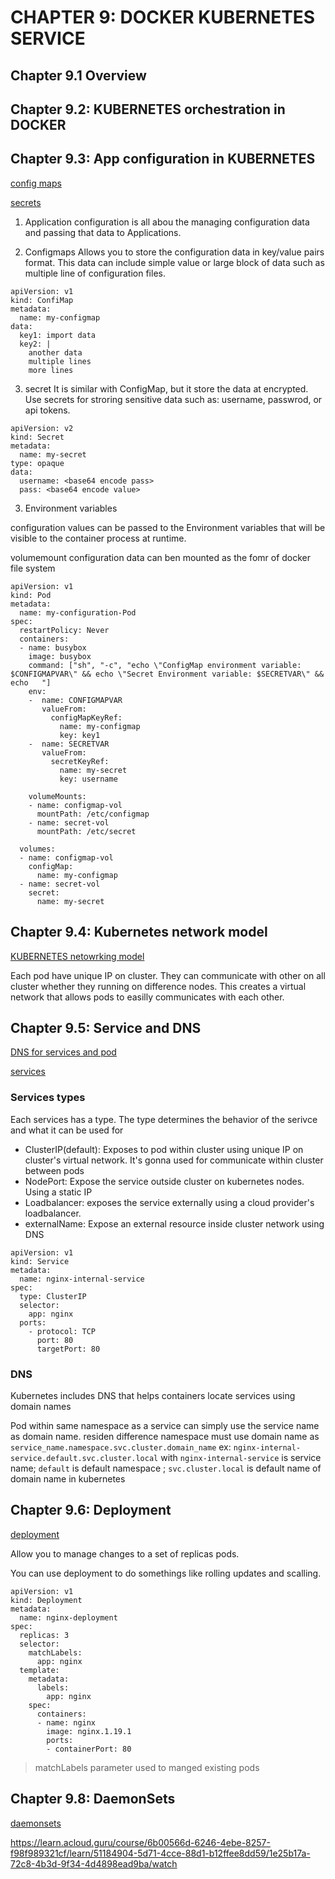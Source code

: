 # CHAPTER 9: DOCKER KUBERNETES SERVICE
## Chapter 9.1 Overview
## Chapter 9.2: KUBERNETES orchestration in DOCKER
## Chapter 9.3: App configuration in KUBERNETES
[config maps](https://kubernetes.io/docs/concepts/configuration/configmap/)

[secrets](https://kubernetes.io/docs/concepts/configuration/secret/)

1. Application configuration is all abou the managing configuration data and passing that data to Applications.

2. Configmaps Allows you to store the configuration data in key/value pairs format. This data can include simple value or large block of data such as multiple line of configuration files.
```
apiVersion: v1
kind: ConfiMap
metadata:
  name: my-configmap
data:
  key1: import data
  key2: |
    another data
	multiple lines
	more lines
```

3. secret
It is similar with ConfigMap, but it store the data at encrypted. Use secrets for stroring sensitive data such as: username, passwrod, or api tokens.
```
apiVersion: v2
kind: Secret
metadata:
  name: my-secret
type: opaque
data:
  username: <base64 encode pass>
  pass: <base64 encode value>
```

3. Environment variables

configuration values can be passed to the Environment variables that will be visible to the container process at runtime.

volumemount configuration data can ben mounted as the fomr of docker file system

```
apiVersion: v1
kind: Pod
metadata:
  name: my-configuration-Pod
spec:
  restartPolicy: Never
  containers:
  - name: busybox
    image: busybox
	command: ["sh", "-c", "echo \"ConfigMap environment variable: $CONFIGMAPVAR\" && echo \"Secret Environment variable: $SECRETVAR\" && echo   "]
	env: 
	-  name: CONFIGMAPVAR
	   valueFrom:
	     configMapKeyRef: 
		   name: my-configmap
		   key: key1
    -  name: SECRETVAR
	   valueFrom:
	     secretKeyRef:
		   name: my-secret
		   key: username
	
	volumeMounts:
	- name: configmap-vol
	  mountPath: /etc/configmap
	- name: secret-vol
	  mountPath: /etc/secret
  
  volumes:
  - name: configmap-vol
    configMap:
	  name: my-configmap
  - name: secret-vol
    secret:
	  name: my-secret

```

## Chapter 9.4: Kubernetes network model
[KUBERNETES netowrking model](https://kubernetes.io/docs/concepts/cluster-administration/networking/#the-kubernetes-network-model)

Each pod have unique IP on cluster. They can communicate with other on all cluster whether they running on difference nodes. This creates a virtual network that allows pods to easilly communicates with each 
other.

## Chapter 9.5: Service and DNS
[DNS for services and pod](https://kubernetes.io/docs/concepts/services-networking/dns-pod-service/)

[services](https://kubernetes.io/docs/concepts/services-networking/service/)

### Services types
Each services has a type. The type determines the behavior of the serivce and what it can be used for

- ClusterIP(default): Exposes to pod within cluster using unique IP on cluster's virtual network. It's gonna used for communicate within cluster between pods
- NodePort: Expose the service outside cluster on kubernetes nodes. Using a static IP
- Loadbalancer: exposes the service externally using a cloud provider's loadbalancer.
- externalName: Expose an external resource inside cluster network using DNS
```
apiVersion: v1
kind: Service
metadata:
  name: nginx-internal-service
spec:
  type: ClusterIP
  selector:
    app: nginx
  ports:
    - protocol: TCP
      port: 80
      targetPort: 80
```

### DNS
Kubernetes includes DNS that helps containers locate services using domain names

Pod within same namespace as a service can simply use the service name as domain name.
residen difference namespace must use domain name as `` service_name.namespace.svc.cluster.domain_name``
ex: ``nginx-internal-service.default.svc.cluster.local`` with ``nginx-internal-service`` is service name; ``default`` is default namespace ; ``svc.cluster.local`` is default name of domain name in kubernetes

## Chapter 9.6: Deployment
[deployment](https://kubernetes.io/docs/concepts/workloads/controllers/deployment/)

Allow you to manage changes to a set of replicas pods.

You can use deployment to do somethings like rolling updates and scalling.
```
apiVersion: v1
kind: Deployment
metadata:
  name: nginx-deployment
spec:
  replicas: 3
  selector:
    matchLabels:
      app: nginx
  template:
    metadata:
      labels:
        app: nginx
    spec:
      containers:
      - name: nginx
        image: nginx.1.19.1
        ports:
        - containerPort: 80
```
> matchLabels parameter used to manged existing pods

## Chapter 9.8: DaemonSets
[daemonsets](https://kubernetes.io/docs/concepts/workloads/controllers/daemonset/)

https://learn.acloud.guru/course/6b00566d-6246-4ebe-8257-f98f989321cf/learn/51184904-5d71-4cce-88d1-b12ffee8dd59/1e25b17a-72c8-4b3d-9f34-4d4898ead9ba/watch


